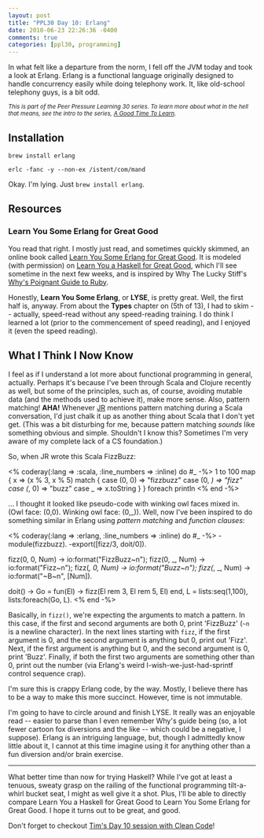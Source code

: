 ```yaml
---
layout: post
title: "PPL30 Day 10: Erlang"
date: 2010-06-23 22:26:36 -0400
comments: true
categories: [ppl30, programming]
---
```

In what felt like a departure from the norm, I fell off the JVM today and took a look at Erlang. Erlang is a functional language originally designed to handle concurrency easily while doing telephony work. It, like old-school telephony guys, is a bit odd.

<em><small>This is part of the Peer Pressure Learning 30 series. To learn more about what in the hell that means, see the intro to the series, [A Good Time To Learn](http://mileszs.com/blog/2010/06/13/a-good-time-to-learn.html).</small></em>

## Installation ##

    brew install erlang

    erlc -fanc -y --non-ex /istent/com/mand

Okay. I'm lying. Just `brew install erlang`.

## Resources ##

### Learn You Some Erlang for Great Good ###

You read that right. I mostly just read, and sometimes quickly skimmed, an online book called [Learn You Some Erlang for Great Good](http://learnyousomeerlang.com/). It is modeled (with permission) on [Learn You a Haskell for Great Good](http://learnyouahaskell.com/), which I'll see sometime in the next few weeks, and is inspired by Why The Lucky Stiff's [Why's Poignant Guide to Ruby](http://mislav.uniqpath.com/poignant-guide/).

Honestly, **Learn You Some Erlang**, or **LYSE**, is pretty great. Well, the first half is, anyway. From about the **Types** chapter on (5th of 13), I had to skim -- actually, speed-read without any speed-reading training. I do think I learned a lot (prior to the commencement of speed reading), and I enjoyed it (even the speed reading).

## What I Think I Now Know ##

I feel as if I understand a lot more about functional programming in general, actually. Perhaps it's because I've been through Scala and Clojure recently as well, but some of the principles, such as, of course, avoiding mutable data (and the methods used to achieve it), make more sense. Also, pattern matching! **AHA!** Whenever [JR](http://jboyens.github.com/) mentions pattern matching during a Scala conversation, I'd just chalk it up as another thing about Scala that I don't yet get. (This was a bit disturbing for me, because pattern matching _sounds_ like something obvious and simple. Shouldn't I know this? Sometimes I'm very aware of my complete lack of a CS foundation.)

So, when JR wrote this Scala FizzBuzz:

<% coderay(:lang => :scala, :line_numbers => :inline) do #_ -%>
  1 to 100 map { x =>
   (x % 3, x % 5) match {
     case (0, 0) => "fizzbuzz"
     case (0, _) => "fizz"
     case (_, 0) => "buzz"
     case _ => x.toString
   }
  } foreach println
<% end -%>

... I thought it looked like pseudo-code with winking owl faces mixed in. (Owl face: (0,0). Winking owl face: (0,\_)). Well, now I've been inspired to do something similar in Erlang using _pattern matching_ and _function clauses_:

<% coderay(:lang => :erlang, :line_numbers => :inline) do #_ -%>
-module(fizzbuzz).
-export([fizz/3, doit/0]).

fizz(0, 0, Num) ->
  io:format("FizzBuzz~n");
fizz(0, _, Num) ->
  io:format("Fizz~n");
fizz(_, 0, Num) ->
  io:format("Buzz~n");
fizz(_, _, Num) ->
  io:format("~B~n", [Num]).

doit() ->
  Go = fun(El) -> fizz(El rem 3, El rem 5, El) end,
  L = lists:seq(1,100),
  lists:foreach(Go, L).
<% end -%>

Basically, in `fizz()`, we're expecting the arguments to match a pattern. In this case, if the first and second arguments are both 0, print 'FizzBuzz' (`~n` is a newline character). In the next lines starting with `fizz`, if the first argument is 0, and the second argument is anything but 0, print out 'Fizz'. Next, if the first argument is anything but 0, and the second argument is 0, print 'Buzz'. Finally, if both the first two arguments are something other than 0, print out the number (via Erlang's weird I-wish-we-just-had-sprintf control sequence crap).

I'm sure this is crappy Erlang code, by the way. Mostly, I believe there has to be a way to make this more succinct. However, time is not immutable.

I'm going to have to circle around and finish LYSE. It really was an enjoyable read -- easier to parse than I even remember Why's guide being (so, a lot fewer cartoon fox diversions and the like -- which could be a negative, I suppose). Erlang is an intriguing language, but, though I admittedly know little about it, I cannot at this time imagine using it for anything other than a fun diversion and/or brain exercise.

* * *

What better time than now for trying Haskell? While I've got at least a tenuous, sweaty grasp on the railing of the functional programming tilt-a-whirl bucket seat, I might as well give it a shot. Plus, I'll be able to directly compare Learn You a Haskell for Great Good to Learn You Some Erlang for Great Good. I hope it turns out to be great, and good.

Don't forget to checkout [Tim's Day 10 session with Clean Code](http://timharvey.net/2010/06/23/ppl-day-10-objects-and-data-structures-part-2/)!

